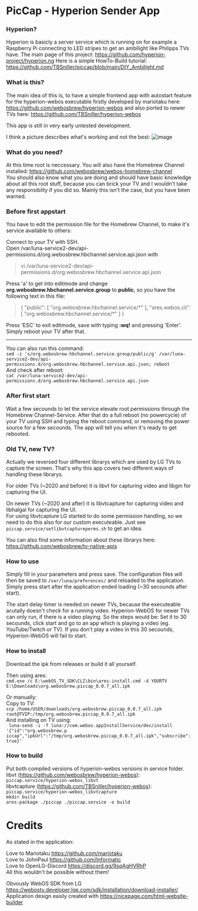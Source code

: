 # PicCap - Hyperion Sender App

### Hyperion?
Hyperion is basicly a server service which is running on for example a Raspberry Pi connecting to LED stripes to get an ambilight like Philipps TVs have. The main page of this project: https://github.com/hyperion-project/hyperion.ng Here is a simple HowTo-Build tutorial: https://github.com/TBSniller/piccap/blob/main/DIY_Ambilight.md

### What is this? 
The main idea of this is, to have a simple frontend app with autostart feature for the hyperion-webos executable firstly developed by mariotaku here: https://github.com/webosbrew/hyperion-webos and also ported to newer TVs here: https://github.com/TBSniller/hyperion-webos  

This app is still in very early untested development.  

I think a picture describes what's working and not the best:
![image](https://user-images.githubusercontent.com/51515147/138606355-29f7d43e-2e3c-495e-9f73-fe3b2e15ded5.png)  

### What do you need?
At this time root is neccessary. You will also have the Homebrew Channel installed: https://github.com/webosbrew/webos-homebrew-channel  
You should also know what you are doing and should have basic knowledge about all this root stuff, because you can brick your TV and I wouldn't take any responsibilty if you did so. Mainly this isn't the case, but you have been warned.  

### Before first appstart
You have to edit the permission file for the Homebrew Channel, to make it's service available to others:  

Connect to your TV with SSH.  
Open /var/luna-service2-dev/api-permissions.d/org.webosbrew.hbchannel.service.api.json with   

> vi /var/luna-service2-dev/api-permissions.d/org.webosbrew.hbchannel.service.api.json  

Press 'a' to get into editmode and change **org.webosbrew.hbchannel.service.group** to **public**, so you have the following text in this file:   

> { "public": [ "org.webosbrew.hbchannel.service/\*" ], "ares.webos.cli": [ "org.webosbrew.hbchannel.service/\*" ] }  

Press 'ESC' to exit editmode, save with typing **:wq!** and pressing 'Enter'. Simply reboot your TV after that.  
___
You can also run this command:  
`sed -i 's/org.webosbrew.hbchannel.service.group/public/g' /var/luna-service2-dev/api-permissions.d/org.webosbrew.hbchannel.service.api.json; reboot`  
And check after reboot:  
`cat /var/luna-service2-dev/api-permissions.d/org.webosbrew.hbchannel.service.api.json`  

### After first start 
Wait a few secounds to let the service elevate root permissions through the Homebrew Channel-Service. After that do a full reboot (no powercycle) of your TV using SSH and typing the reboot command, or removing the power source for a few secounds. The app will tell you when it's ready to get rebooted.  

### Old TV, new TV?
Actually we reversed four different librarys which are used by LG TVs to capture the screen. That's why this app covers two different ways of handling these librarys.  

For older TVs (~2020 and before) it is libvt for capturing video and libgm for capturing the UI.  

On newer TVs (~2020 and after) it is libvtcapture for capturing video and libhalgal for capturing the UI.  
For using libvtcapture LG started to do some permission handling, so we need to do this also for our custom executeable. Just see `piccap.service/setlibvtcaptureperms.sh` to get an idea.   

You can also find some information about these librarys here: https://github.com/webosbrew/tv-native-apis  

### How to use
Simply fill in your parameters and press save. The configuration files will then be saved to `/var/luna/preferences/` and reloaded to the application.  
Simply press start after the application ended loading (~30 secounds after start).   

The start delay timer is needed on newer TVs, because the executeable acutally doesn't check for a running video. Hyperion-WebOS for newer TVs can only run, if there is a video playing. So the steps would be: Set it to 30 secounds, click start and go to an app which is playing a video (eg. YouTube/Twitch or TV). If you don't play a video in this 30 secounds, Hyperion-WebOS will fail to start.  

### How to install
Download the ipk from releases or build it all yourself.  

Then using ares:  
`cmd.exe /c E:\webOS_TV_SDK\CLI\bin\ares-install.cmd -d YOURTV E:\Downloads\org.webosbrew.piccap_0.0.7_all.ipk`  

Or manually:  
Copy to TV:  
`scp /home/USER/downloads/org.webosbrew.piccap_0.0.7_all.ipk root@TVIP:/tmp/org.webosbrew.piccap_0.0.7_all.ipk`  
And installing on TV using:   
` luna-send -i -f luna://com.webos.appInstallService/dev/install '{"id":"org.webosbrew.p
iccap","ipkUrl":"/tmp/org.webosbrew.piccap_0.0.7_all.ipk","subscribe":true}'`  



### How to build
Put both compiled versions of hyperion-webos versions in service folder.  
libvt (https://github.com/webosbrew/hyperion-webos): `piccap.service/hyperion-webos_libvt`  
libvtcapture (https://github.com/TBSniller/hyperion-webos): `piccap.service/hyperion-webos_libvtcapture`  
`mkdir build`  
`ares-package ./piccap ./piccap.service -o build`  


# Credits
As stated in the application:  

Love to Mariotaku https://github.com/mariotaku  
Love to JohnPaul https://github.com/Informatic  
Love to OpenLG-Discord https://discord.gg/9sqAgHVRhP  
All this wouldn't be possible without them!

Obvously WebOS SDK from LG https://webostv.developer.lge.com/sdk/installation/download-installer/
Application design easily created with https://nicepage.com/html-website-builder
